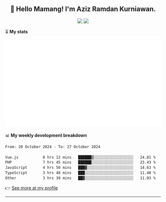 <h2 align="center">👋 Hello Mamang! I'm Aziz Ramdan Kurniawan.</h2>  
<p align="center">
  <img src="https://komarev.com/ghpvc/?username=azizramdan">
  <img src="https://wakatime.com/badge/user/90056fa0-4c31-4eca-954e-2a3ac05896f9.svg">
</p>
    
⏳ **My stats**  
![](https://raw.githubusercontent.com/azizramdan/github-stats/master/generated/overview.svg#gh-dark-mode-only)

📊 **My weekly development breakdown**
<!--START_SECTION:waka-->

```txt
From: 20 October 2024 - To: 27 October 2024

Vue.js           8 hrs 12 mins   ██████▒░░░░░░░░░░░░░░░░░░   24.81 %
PHP              7 hrs 45 mins   ██████░░░░░░░░░░░░░░░░░░░   23.43 %
JavaScript       4 hrs 50 mins   ███▓░░░░░░░░░░░░░░░░░░░░░   14.63 %
TypeScript       3 hrs 48 mins   ███░░░░░░░░░░░░░░░░░░░░░░   11.48 %
Other            3 hrs 39 mins   ██▓░░░░░░░░░░░░░░░░░░░░░░   11.03 %
```

<!--END_SECTION:waka-->
👉 [See more at my profile](https://wakatime.com/@azizramdan)
***
